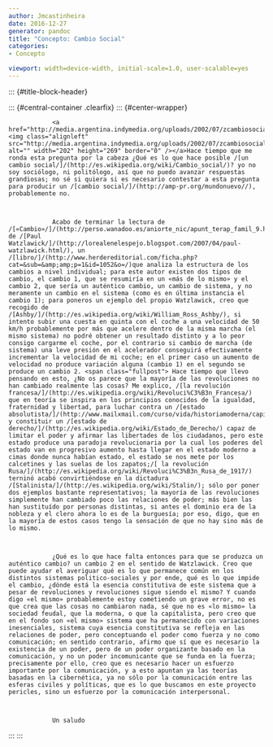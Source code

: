 ```yaml
---
author: Jmcastinheira
date: 2016-12-27
generator: pandoc
title: "Concepto: Cambio Social"
categories:
- Concepto

viewport: width=device-width, initial-scale=1.0, user-scalable=yes
---
```


::: {#title-block-header}

::: {#central-container .clearfix}
::: {#center-wrapper}
    <div id="center" class="clearfix">
      <div id="post-wrapper" class="post-wrapper">
        <div class="post post tag-aulo tag-proyectopericles tag-watzlawick tag-sociedad tag-tgs tag-politica tag-articulo 132081">
          <div id="body-132081" class="content-body">
            <div>
              
                <a href="http://media.argentina.indymedia.org/uploads/2002/07/zcambiosocial.jpg"><img class="alignleft" src="http://media.argentina.indymedia.org/uploads/2002/07/zcambiosocial.jpg" alt="" width="202" height="269" border="0" /></a>Hace tiempo que me ronda esta pregunta por la cabeza ¿Qué es lo que hace posible /[un cambio social/]/(http://es.wikipedia.org/wiki/Cambio_social/)? yo no soy sociólogo, ni politólogo, así que no puedo avanzar respuestas grandiosas; no sé si quiera si es necesario contestar a esta pregunta para producir un /[cambio social/]/(http://amp-pr.org/mundonuevo//), probablemente no.
              
              
              
                Acabo de terminar la lectura de /[«Cambio»/]/(http://perso.wanadoo.es/aniorte_nic/apunt_terap_famil_9.htm/) de /[Paul Watzlawick/]/(http://lorealenelespejo.blogspot.com/2007/04/paul-watzlawick.html/), un /[libro/]/(http://www.herdereditorial.com/ficha.php?cat=&sub=&amp;amp;p=1&id=1052&o=/)que analiza la estructura de los cambios a nivel individual; para este autor existen dos tipos de cambio, el cambio 1, que se resumiría en un «más de lo mismo» y el cambio 2, que sería un auténtico cambio, un cambio de sistema, y no meramente un cambio en el sistema (como es en última instancia el cambio 1); para poneros un ejemplo del propio Watzlawick, creo que recogido de /[Ashby/]/(http://es.wikipedia.org/wiki/William_Ross_Ashby/), si intento subir una cuesta en quinta con el coche a una velocidad de 50 km/h probablemente por más que acelere dentro de la misma marcha (el mismo sistema) no podré obtener un resultado distinto y a lo peor consigo cargarme el coche, por el contrario si cambio de marcha (de sistema) una leve presión en el acelerador conseguirá efectivamente incrementar la velocidad de mi coche; en el primer caso un aumento de velocidad no produce variación alguna (cambio 1) en el segundo se produce un cambio 2. <span class="fullpost"> Hace tiempo que llevo pensando en esto, ¿No os parece que la mayoría de las revoluciones no han cambiado realmente las cosas? Me explico, /[la revolución francesa/]/(http://es.wikipedia.org/wiki/Revoluci%C3%B3n_Francesa/) que en teoría se inspira en los principios conocidos de la igualdad, fraternidad y libertad, para luchar contra un /[estado absolutista/]/(http://www.mailxmail.com/curso/vida/historiamoderna/capitulo2.htm/) y constituir un /[estado de derecho/]/(http://es.wikipedia.org/wiki/Estado_de_Derecho/) capaz de limitar el poder y afirmar las libertades de los ciudadanos, pero este estado produce una paradoja revolucionaria por la cual los poderes del estado van en progresivo aumento hasta llegar en el estado moderno a cimas donde nunca habían estado, el estado se nos mete por los calcetines y las suelas de los zapatos;/[ la revolución Rusa/]/(http://es.wikipedia.org/wiki/Revoluci%C3%B3n_Rusa_de_1917/) terninó acabó convirtiéndose en la dictadura /[Stalinista/]/(http://es.wikipedia.org/wiki/Stalin/); sólo por poner dos ejemplos bastante representativos; la mayoría de las revoluciones simplemente han cambiado poco las relaciones de poder; más bien las han sustituído por personas distintas, si antes el dominio era de la nobleza y el clero ahora lo es de la burguesía; por eso, digo, que en la mayoría de estos casos tengo la sensación de que no hay sino más de lo mismo.
              
              
              
                ¿Qué es lo que hace falta entonces para que se produzca un auténtico cambio? un cambio 2 en el sentido de Watzlawick. Creo que puede ayudar el averiguar qué es lo que permanece común en los distintos sistemas politico-sociales y por ende, qué es lo que impide el cambio, ¿dónde está la esencia constitutiva de este sistema que a pesar de revoluciones y revoluciones sigue siendo el mismo? Y cuando digo «el mismo» probablemente estoy cometiendo un grave error, no es que crea que las cosas no cambiaron nada, sé que no es «lo mismo» la sociedad feudal, que la moderna, o que la capitalista, pero creo que en el fondo son «el mismo» sistema que ha permanecido con variaciones inesenciales, sistema cuya esencia constitutiva se refleja en las relaciones de poder, pero conceptuando el poder como fuerza y no como comunicación; en sentido contrario, afirmo que sí que es necesario la existencia de un poder, pero de un poder organizante basado en la comunicación, y no un poder incomunicante que se funda en la fuerza; precisamente por ello, creo que es necesario hacer un esfuerzo importante por la comunicación, y a esto apuntan ya las teorías basadas en la cibernética, ya no sólo por la comunicación entre las esferas civiles y políticas, que es lo que buscamos en este proyecto pericles, sino un esfuerzo por la comunicación interpersonal.
              
              
              
                Un saludo
              
            
          
        
      
    
:::
:::
